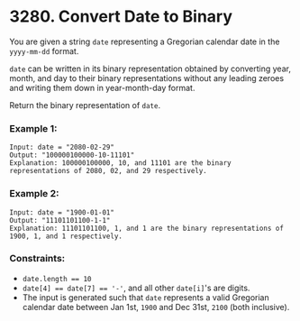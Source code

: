 # 3280. Convert Date to Binary

You are given a string `date` representing a Gregorian calendar date in the `yyyy-mm-dd` format.

`date` can be written in its binary representation obtained by converting year, month, and day to their binary representations without any leading zeroes and writing them down in year-month-day format.

Return the binary representation of `date`.

### Example 1:

```
Input: date = "2080-02-29"
Output: "100000100000-10-11101"
Explanation: 100000100000, 10, and 11101 are the binary representations of 2080, 02, and 29 respectively.
```

### Example 2:

```
Input: date = "1900-01-01"
Output: "11101101100-1-1"
Explanation: 11101101100, 1, and 1 are the binary representations of 1900, 1, and 1 respectively.
```

### Constraints:

- `date.length == 10`
- `date[4] == date[7] == '-'`, and all other `date[i]`'s are digits.
- The input is generated such that `date` represents a valid Gregorian calendar date between Jan 1st, `1900` and Dec 31st, `2100` (both inclusive).
